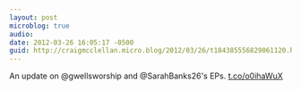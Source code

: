 ```yaml
---
layout: post
microblog: true
audio: 
date: 2012-03-26 16:05:17 -0500
guid: http://craigmcclellan.micro.blog/2012/03/26/t184385556829061120.html
---
```

An update on @gwellsworship and @SarahBanks26's EPs.
[t.co/o0ihaWuX](http://t.co/o0ihaWuX)
